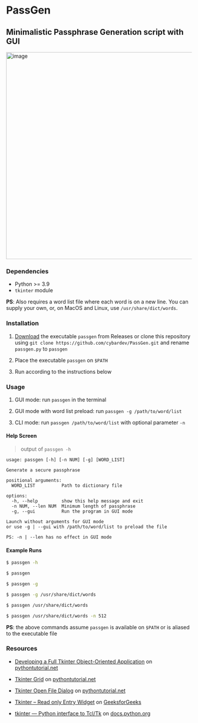 # PassGen

## Minimalistic Passphrase Generation script with GUI

<img width="562" alt="image" src="https://user-images.githubusercontent.com/50134239/229692629-20cb301f-b577-4e9b-9299-b25516116861.png">

### Dependencies

- Python >= 3.9
- `tkinter` module

**PS**: Also requires a word list file where each word is on a new line. You can supply your own, or, on MacOS and Linux, use `/usr/share/dict/words`.

### Installation

1. [Download](https://github.com/cybardev/PassGen/releases/download/v2.0/passgen) the executable `passgen` from Releases or clone this repository using `git clone https://github.com/cybardev/PassGen.git` and rename `passgen.py` to `passgen`

2. Place the executable `passgen` on `$PATH`

3. Run according to the instructions below

### Usage

1. GUI mode: run `passgen` in the terminal

2. GUI mode with word list preload: run `passgen -g /path/to/word/list`

3. CLI mode: run `passgen /path/to/word/list` with optional parameter `-n`

#### Help Screen

> output of `passgen -h`

```
usage: passgen [-h] [-n NUM] [-g] [WORD_LIST]

Generate a secure passphrase

positional arguments:
  WORD_LIST          Path to dictionary file

options:
  -h, --help         show this help message and exit
  -n NUM, --len NUM  Minimum length of passphrase
  -g, --gui          Run the program in GUI mode

Launch without arguments for GUI mode
or use -g | --gui with /path/to/word/list to preload the file

PS: -n | --len has no effect in GUI mode
```

#### Example Runs

```sh
$ passgen -h

$ passgen

$ passgen -g

$ passgen -g /usr/share/dict/words

$ passgen /usr/share/dict/words

$ passgen /usr/share/dict/words -n 512
```

**PS**: the above commands assume `passgen` is available on `$PATH` or is aliased to the executable file

### Resources

- [Developing a Full Tkinter Object-Oriented Application](https://www.pythontutorial.net/tkinter/tkinter-object-oriented-application/) on [pythontutorial.net](https://www.pythontutorial.net/)

- [Tkinter Grid](https://www.pythontutorial.net/tkinter/tkinter-grid/) on [pythontutorial.net](https://www.pythontutorial.net/)

- [Tkinter Open File Dialog](https://www.pythontutorial.net/tkinter/tkinter-open-file-dialog/) on [pythontutorial.net](https://www.pythontutorial.net/)

- [Tkinter – Read only Entry Widget](https://www.geeksforgeeks.org/tkinter-read-only-entry-widget/) on [GeeksforGeeks](https://www.geeksforgeeks.org/)

- [tkinter — Python interface to Tcl/Tk](https://docs.python.org/3/library/tkinter.html) on [docs.python.org](https://docs.python.org/)

